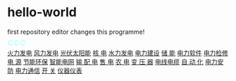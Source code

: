 # hello-world
first repository
editor changes this programme!
<b style="display:block;font-size:24px;font-weight:bold;color:#cff">ccc</b>
<span>
	<a title="火力发电" href="http://huodian.bjx.com.cn/">火力发电</a>
    <a title="风力发电" class="bjx_red" href="http://fd.bjx.com.cn/">风力发电</a>
    <a title="光伏太阳能" class="bjx_red" href="http://guangfu.bjx.com.cn/">光伏太阳能</a>
    <a title="核电" href="http://hedian.bjx.com.cn/">核 电</a>
    <a title="水力发电" href="http://shuidian.bjx.com.cn/">水力发电</a>
    <a title="电力建设" href="http://dianjian.bjx.com.cn/">电力建设</a>
    <a title="储能" href="http://chuneng.bjx.com.cn/">储 能</a>
    <a title="电力软件" href="http://xinxihua.bjx.com.cn/">电力软件</a>
    <a title="电力检修" href="http://jianxiu.bjx.com.cn/">电力检修</a>
    <a title="电源" href="http://dianyuan.bjx.com.cn/">电 源</a>
    <a title="节能环保" class="bjx_red" href="http://huanbao.bjx.com.cn/">节能环保</a>
    <a title="智能电网" class="bjx_red" href="http://www.chinasmartgrid.com.cn/">智能电网</a>
    <a title="输配电" class="bjx_red" href="http://shupeidian.bjx.com.cn/">输 配 电</a>
    <a title="售电" class="bjx_red" href="http://shoudian.bjx.com.cn/">售 电</a>
    <a title="农电" href="http://nongdian.bjx.com.cn/">农 电</a>
    <a title="变压器" href="http://bianyaqi.bjx.com.cn/">变 压 器</a>
    <a title="电线电缆" href="http://dianlan.bjx.com.cn/">电线电缆</a>
    <a title="自动化" href="http://zidonghua.bjx.com.cn/">自 动 化</a>
    <a title="电力安防" href="http://anfang.bjx.com.cn/">电力安防</a>
    <a title="电力通信" href="http://shupeidian.bjx.com.cn/dltx/">电力通信</a>
    <a title="开关" href="http://kaiguan.bjx.com.cn/">开 关</a>
    <a title="仪器仪表" href="http://yibiao.bjx.com.cn/">仪器仪表</a>  
</span>
